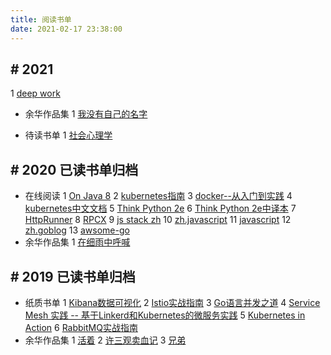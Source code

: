 ```yaml
---
title: 阅读书单
date: 2021-02-17 23:38:00
---
```


## # 2021 
1 [deep work](https://book.douban.com/subject/27056409/)

- 余华作品集
1 [我没有自己的名字](https://book.douban.com/subject/1082236/)

- 待读书单
1 [社会心理学](https://book.douban.com/subject/25982198/)


## # 2020 已读书单归档
- 在线阅读
1 [On Java 8](https://lingcoder.github.io/OnJava8/#/sidebar)
2 [kubernetes指南](https://kubernetes.feisky.xyz/introduction/index)
3 [docker--从入门到实践](https://yeasy.gitbooks.io/docker_practice/content/)
4 [kubernetes中文文档](https://hardocs.com/d/kubernetes/)
5 [Think Python 2e](https://greenteapress.com/wp/think-python-2e/ )
6 [Think Python 2e中译本](https://codingpy.com/books/thinkpython2/01-the-way-of-the-program.html)
7 [HttpRunner](https://cn.httprunner.org/quickstart/)
8 [RPCX](https://books.studygolang.com/go-rpc-programming-guide/)
9 [js stack zh](https://github.com/lowerfish/js-stack-from-scratch)
10 [zh.javascript](https://zh.javascript.info/)
11 [javascript](https://javascript.info/)
12 [zh.goblog](https://learnku.com/docs/go-blog)
13 [awsome-go](https://awesome-go.com/)
- 余华作品集
1 [在细雨中呼喊](https://book.douban.com/subject/20421947/)

## # 2019  已读书单归档
- 纸质书单
1 [Kibana数据可视化](https://book.douban.com/subject/30398495/)
2 [Istio实战指南](https://www.epubit.com/bookDetails?id=UB6c782ba3ed7a4)
3 [Go语言并发之道](https://book.douban.com/subject/30424330/)
4 [Service Mesh 实践 -- 基于Linkerd和Kubernetes的微服务实践](https://book.douban.com/subject/30403756/)
5 [Kubernetes in Action](https://book.douban.com/subject/26997846/)
6 [RabbitMQ实战指南](https://book.douban.com/subject/27591386/)
- 余华作品集
1 [活着](https://book.douban.com/subject/4913064/)
2 [许三观卖血记](https://book.douban.com/subject/4760224/)
3 [兄弟](https://book.douban.com/subject/20441957/)

